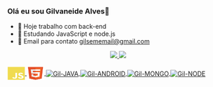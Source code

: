 ### Olá eu sou Gilvaneide Alves👋


- 🔭 Hoje trabalho com back-end 
- 🌱 Estudando JavaScript e node.js
- 💬 Email para contato gilsememail@gmail.com

<div align="center">
  <a href="https://github.com/guiletlamour">
  <img height="160em" src="https://github-readme-stats.vercel.app/api?username=guiletlamour&show_icons=true&theme=dracula&include_all_commits=true&count_private=true"/>
  <img height="160em" src="https://github-readme-stats.vercel.app/api/top-langs/?username=guiletlamour&layout=compact&langs_count=7&theme=dracula"/>
</div>

<div style="display: inline_block"><br>
  <img align="center" alt="Gil-JS" height="30" width="40" src="https://raw.githubusercontent.com/devicons/devicon/master/icons/javascript/javascript-plain.svg">
  <img align="center" alt="Gil-HTML" height="30" width="40" src="https://raw.githubusercontent.com/devicons/devicon/master/icons/html5/html5-original.svg">
  <img align="center" alt="Gil-JAVA" height="30" src="https://cdn.jsdelivr.net/gh/devicons/devicon/icons/java/java-original-wordmark.svg" />
  <img align="center" alt="Gil-ANDROID" height="30" src="https://cdn.jsdelivr.net/gh/devicons/devicon/icons/android/android-original.svg" />
  <img align="center" alt="Gil-MONGO" height="40"src="https://cdn.jsdelivr.net/gh/devicons/devicon/icons/mongodb/mongodb-original-wordmark.svg" />
  <img align="center" alt="Gil-NODE" height="60" src="https://cdn.jsdelivr.net/gh/devicons/devicon/icons/nodejs/nodejs-plain-wordmark.svg" />
</div>
  
 
